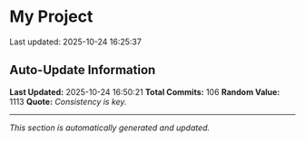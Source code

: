 # My Project


Last updated: 2025-10-24 16:25:37

















































































































































































































































































































































































































































































































## Auto-Update Information

**Last Updated:** 2025-10-24 16:50:21
**Total Commits:** 106
**Random Value:** 1113
**Quote:** _Consistency is key._

---
_This section is automatically generated and updated._